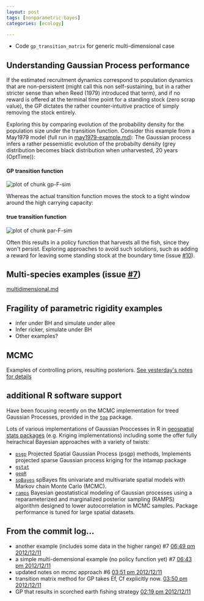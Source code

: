 ```yaml
---
layout: post
tags: [nonparametric-bayes]
categories: [ecology]

---
```


* Code `gp_transition_matrix` for generic multi-dimensional case


## Understanding Gaussian Process performance 

If the estimated recruitment dynamics correspond to population dynamics that are non-persistent (might call this non self-sustaining, but in a rather stricter sense than when Reed (1979) introduced that term), and if no reward is offered at the terminal time point for a standing stock (zero scrap value), the GP dictates the rather counter-intuitive practice of simply removing the stock entirely. 

Exploring this by comparing evolution of the probability density for the population size under the transition function. Consider this example from a May1979 model (full run in [may1979-example.md]()): The Gaussian process infers a rather pessemistic evolution of the probabilty density (grey distribution becomes black distribution when unharvested, 20 years (OptTime)): 

#### GP transition function

![plot of chunk gp-F-sim](/2012/assets/figures/2012-12-15-a3aad15b15-gp-F-sim.png) 


Whereas the actual transition function moves the stock to a tight window around the high carrying capacity:

#### true transition function

![plot of chunk par-F-sim](/2012/assets/figures/2012-12-15-a3aad15b15-par-F-sim.png) 


Often this results in a policy function that harvests all the fish, since they won't persist.  Exploring approaches to avoid such solutions, such as adding a reward for leaving some standing stock at the boundary time (issue [#10](https://github.com/cboettig/nonparametric-bayes/issues/10)).

## Multi-species examples (issue [#7](https://github.com/cboettig/nonparametric-bayes/issues/7))

[multidimensional.md](https://github.com/cboettig/nonparametric-bayes/blob/b5b1d3300497399fb364a40c9f4523203944702d/inst/examples/multidimensional.md)


## Fragility of parametric rigidity examples

* infer under BH and simulate under allee
* Infer ricker, simulate under BH
* Other examples?


## MCMC

Examples of controlling priors, resulting posteriors. [See yesterday's notes for details](http://www.carlboettiger.info/2012/12/10/prior-distributions-for-tgp-mcmc.html)


## additional R software support

Have been focusing recently on the MCMC implementation for treed Gaussian Processes, provided in the [`tgp`](http://cran.r-project.org/web/packages/tgp) package. 


Lots of various implementations of Gaussian Proccesses in R in [geospatial stats packages](http://cran.r-project.org/web/views/Spatial.html) (e.g. Kriging implementations) including some the offer fully heirachical Bayesian approaches with a variety of twists:



* [`psgp`](http://cran.r-project.org/web/packages/psgp/index.html) Projected Spatial Gaussian Process (psgp) methods, Implements projected sparse Gaussian process kriging for the intamap package
* [`gstat`](http://cran.r-project.org/web/packages/gstat/)
* [`geoR`](http://cran.r-project.org/web/packages/geoR/) 
* [`spBayes`](http://cran.r-project.org/web/packages/spBayes/index.html) spBayes fits univariate and multivariate spatial models with Markov chain Monte Carlo (MCMC).
* [`ramps`](http://cran.r-project.org/web/packages/ramps/index.html) Bayesian geostatistical modeling of Gaussian processes using a reparameterized and marginalized posterior sampling (RAMPS) algorithm designed to lower autocorrelation in MCMC samples. Package performance is tuned for large spatial datasets.


## From the commit log...

- another example (includes some data in the higher range) #7 [06:49 pm 2012/12/11](https://github.com/cboettig/nonparametric-bayes/commit/b5b1d3300497399fb364a40c9f4523203944702d)
- a simple multi-demensional example (no policy function yet) #7 [06:43 pm 2012/12/11](https://github.com/cboettig/nonparametric-bayes/commit/b74ccc45667d4e20790acca3c5947d9a23fc5e95)
- updated notes on mcmc approach #6 [03:51 pm 2012/12/11](https://github.com/cboettig/nonparametric-bayes/commit/19bbd1028b702ab9243cb525e3a8b441324408c7)
- transition matrix method for GP takes Ef, Cf explicitly now. [03:50 pm 2012/12/11](https://github.com/cboettig/nonparametric-bayes/commit/49cea150618907f48b058e45bbbc01a43c44f8c5)
- GP that results in scorched earth fishing strategy [02:19 pm 2012/12/11](https://github.com/cboettig/nonparametric-bayes/commit/6fc937211b6c5381b46dc0e8ffff6092545d7519)




